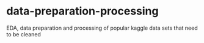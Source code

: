 # data-preparation-processing
EDA, data preparation and processing of popular kaggle data sets that need to be cleaned
